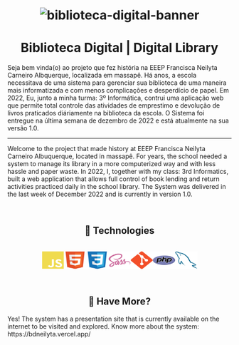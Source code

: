 <h1 align="center">
<img width="1280" alt="biblioteca-digital-banner" src="https://user-images.githubusercontent.com/101757815/218226520-209ede57-3033-41fc-9d53-9b7612629307.png">
</h1>
<h1 align="center" style="font-weight: bold">
 Biblioteca Digital | Digital Library
</h1>

<p>Seja bem vinda(o) ao projeto que fez história na EEEP Francisca Neilyta Carneiro Albquerque, localizada em massapê. Há anos, a escola necessitava de uma sistema para gerenciar sua biblioteca de uma maneira mais informatizada e com menos complicações e desperdício de papel.
Em 2022, Eu, junto a minha turma: 3º Informática, contrui uma aplicação web que permite total controle das atividades de emprestimo e devolução de livros praticados diáriamente na biblioteca da escola. O Sistema foi entregue na última semana de dezembro de 2022 e está atualmente na sua versão 1.0.</p>

---

<p>Welcome to the project that made history at EEEP Francisca Neilyta Carneiro Albuquerque, located in massapê. For years, the school needed a system to manage its library in a more computerized way and with less hassle and paper waste.
In 2022, I, together with my class: 3rd Informatics, built a web application that allows full control of book lending and return activities practiced daily in the school library. The System was delivered in the last week of December 2022 and is currently in version 1.0.</p>

&nbsp;

<h2 align="center" style="font-weight: bold">
  🚀 Technologies
</h2>
&nbsp;
<div align="center" style="display: inline_block">
<img align="center" alt="JavaScript icon" height="40" width="50" src="https://raw.githubusercontent.com/devicons/devicon/master/icons/javascript/javascript-plain.svg"><img align="center" alt="HTML icon" height="40" width="50" src="https://raw.githubusercontent.com/devicons/devicon/master/icons/html5/html5-original.svg"><img align="center" alt="CSS icon" height="40" width="50" src="https://raw.githubusercontent.com/devicons/devicon/master/icons/css3/css3-original.svg"><img align="center" alt="Sass icon" height="40" width="50" src="https://raw.githubusercontent.com/devicons/devicon/master/icons/sass/sass-original.svg"><img align="center" alt="Git icon" height="40" width="50" src="https://raw.githubusercontent.com/devicons/devicon/master/icons/git/git-original.svg"><img align="center" alt="PHP icon" height="40" width="50" src="https://raw.githubusercontent.com/devicons/devicon/master/icons/php/php-original.svg"><img align="center" alt="MySql icon" height="40" width="50" src="https://raw.githubusercontent.com/devicons/devicon/master/icons/mysql/mysql-original.svg">
</div>

&nbsp;

<h2 align="center" style="font-weight: bold">
 🤔 Have More?
</h2>
Yes! The system has a presentation site that is currently available on the internet to be visited and explored. Know more about the system: https://bdneilyta.vercel.app/

